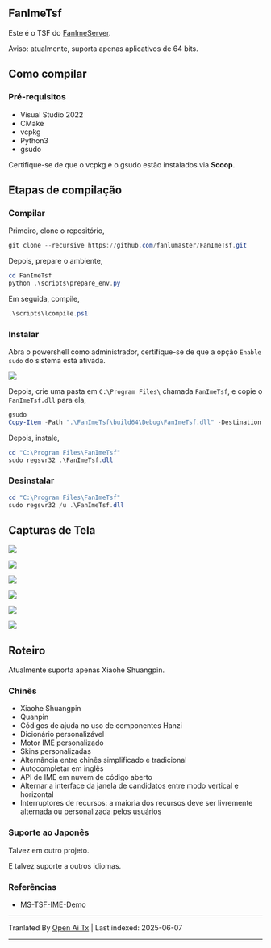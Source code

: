 ## FanImeTsf

Este é o TSF do [FanImeServer](https://github.com/fanlumaster/FanImeServer).

Aviso: atualmente, suporta apenas aplicativos de 64 bits.

## Como compilar

### Pré-requisitos

- Visual Studio 2022
- CMake
- vcpkg
- Python3
- gsudo

Certifique-se de que o vcpkg e o gsudo estão instalados via **Scoop**.

## Etapas de compilação

### Compilar

Primeiro, clone o repositório,

```powershell
git clone --recursive https://github.com/fanlumaster/FanImeTsf.git
```

Depois, prepare o ambiente,

```powershell
cd FanImeTsf
python .\scripts\prepare_env.py
```

Em seguida, compile,

```powershell
.\scripts\lcompile.ps1
```

### Instalar

Abra o powershell como administrador, certifique-se de que a opção `Enable sudo` do sistema está ativada.

![](https://i.postimg.cc/zJCn9Cnn/image.png)

Depois, crie uma pasta em `C:\Program Files\` chamada `FanImeTsf`, e copie o `FanImeTsf.dll` para ela,

```powershell
gsudo
Copy-Item -Path ".\FanImeTsf\build64\Debug\FanImeTsf.dll" -Destination "C:\Program Files\FanImeTsf"
```

Depois, instale,

```powershell
cd "C:\Program Files\FanImeTsf"
sudo regsvr32 .\FanImeTsf.dll
```

### Desinstalar

```powershell
cd "C:\Program Files\FanImeTsf"
sudo regsvr32 /u .\FanImeTsf.dll
```

## Capturas de Tela

![](https://i.postimg.cc/v8Bpx6Gf/image.png)

![](https://i.postimg.cc/ssBgtM5M/image.png)

![](https://i.postimg.cc/ryDqXH0B/image.png)

![](https://i.postimg.cc/2m9WJTgR/image.png)

![](https://i.postimg.cc/L96qQZT8/image.png)

![](https://i.postimg.cc/FNcz9QTv/image.png)

## Roteiro

Atualmente suporta apenas Xiaohe Shuangpin.

### Chinês

- Xiaohe Shuangpin
- Quanpin
- Códigos de ajuda no uso de componentes Hanzi
- Dicionário personalizável
- Motor IME personalizado
- Skins personalizadas
- Alternância entre chinês simplificado e tradicional
- Autocompletar em inglês
- API de IME em nuvem de código aberto
- Alternar a interface da janela de candidatos entre modo vertical e horizontal
- Interruptores de recursos: a maioria dos recursos deve ser livremente alternada ou personalizada pelos usuários

### Suporte ao Japonês

Talvez em outro projeto.

E talvez suporte a outros idiomas.

### Referências

- [MS-TSF-IME-Demo](https://github.com/microsoft/Windows-classic-samples/tree/main/Samples/IME/cpp/SampleIME)

---

Tranlated By [Open Ai Tx](https://github.com/OpenAiTx/OpenAiTx) | Last indexed: 2025-06-07

---